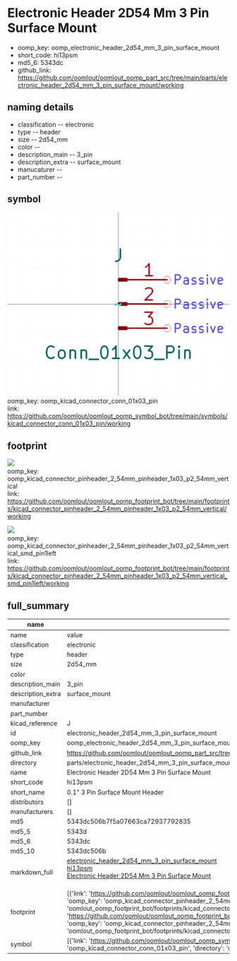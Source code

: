 # Electronic Header 2D54 Mm 3 Pin Surface Mount

  
* oomp_key: oomp_electronic_header_2d54_mm_3_pin_surface_mount 
* short_code: hi13psm
* md5_6: 5343dc  
* github_link: https://github.com/oomlout/oomlout_oomp_part_src/tree/main/parts/electronic_header_2d54_mm_3_pin_surface_mount/working  
## naming details
* classification -- electronic
* type -- header
* size -- 2d54_mm
* color -- 
* description_main -- 3_pin
* description_extra -- surface_mount
* manucaturer -- 
* part_number -- 



## symbol

![](symbol/0/working/working_600.png)  
oomp_key: oomp_kicad_connector_conn_01x03_pin  
link: https://github.com/oomlout/oomlout_oomp_symbol_bot/tree/main/symbols/kicad_connector_conn_01x03_pin/working  

## footprint

![](footprint/0/working/working_600.png)  
oomp_key: oomp_kicad_connector_pinheader_2_54mm_pinheader_1x03_p2_54mm_vertical  
link: https://github.com/oomlout/oomlout_oomp_footprint_bot/tree/main/footprints/kicad_connector_pinheader_2_54mm_pinheader_1x03_p2_54mm_vertical/working  

![](footprint/0/working/working_600.png)  
oomp_key: oomp_kicad_connector_pinheader_2_54mm_pinheader_1x03_p2_54mm_vertical_smd_pin1left  
link: https://github.com/oomlout/oomlout_oomp_footprint_bot/tree/main/footprints/kicad_connector_pinheader_2_54mm_pinheader_1x03_p2_54mm_vertical_smd_pin1left/working  

## full_summary
| name | value | 
| --- | --- | 
| name | value | 
| classification | electronic | 
| type | header | 
| size | 2d54_mm | 
| color |  | 
| description_main | 3_pin | 
| description_extra | surface_mount | 
| manufacturer |  | 
| part_number |  | 
| kicad_reference | J | 
| id | electronic_header_2d54_mm_3_pin_surface_mount | 
| oomp_key | oomp_electronic_header_2d54_mm_3_pin_surface_mount | 
| github_link | https://github.com/oomlout/oomlout_oomp_part_src/tree/main/parts/electronic_header_2d54_mm_3_pin_surface_mount/working | 
| directory | parts/electronic_header_2d54_mm_3_pin_surface_mount | 
| name | Electronic Header 2D54 Mm 3 Pin Surface Mount | 
| short_code | hi13psm | 
| short_name | 0.1" 3 Pin Surface Mount Header | 
| distributors | [] | 
| manufacturers | [] | 
| md5 | 5343dc506b7f5a07663ca72937792835 | 
| md5_5 | 5343d | 
| md5_6 | 5343dc | 
| md5_10 | 5343dc506b | 
| markdown_full | [electronic_header_2d54_mm_3_pin_surface_mount](https://github.com/oomlout/oomlout_oomp_part_src/tree/main/parts/electronic_header_2d54_mm_3_pin_surface_mount/working)<br>[hi13psm](https://github.com/oomlout/oomlout_oomp_part_src/tree/main/parts/electronic_header_2d54_mm_3_pin_surface_mount/working)<br>[Electronic Header 2D54 Mm 3 Pin Surface Mount](https://github.com/oomlout/oomlout_oomp_part_src/tree/main/parts/electronic_header_2d54_mm_3_pin_surface_mount/working)<br><br> | 
| footprint | [{'link': 'https://github.com/oomlout/oomlout_oomp_footprint_bot/tree/main/foootprntss/kicad_connector_pinheader_2_54mm_pinheader_1x03_p2_54mm_vertical', 'oomp_key': 'oomp_kicad_connector_pinheader_2_54mm_pinheader_1x03_p2_54mm_vertical', 'directory': 'oomlout_oomp_footprint_bot/footprints/kicad_connector_pinheader_2_54mm_pinheader_1x03_p2_54mm_vertical//working/working.kicad_mod'}, {'link': 'https://github.com/oomlout/oomlout_oomp_footprint_bot/tree/main/foootprntss/kicad_connector_pinheader_2_54mm_pinheader_1x03_p2_54mm_vertical_smd_pin1left', 'oomp_key': 'oomp_kicad_connector_pinheader_2_54mm_pinheader_1x03_p2_54mm_vertical_smd_pin1left', 'directory': 'oomlout_oomp_footprint_bot/footprints/kicad_connector_pinheader_2_54mm_pinheader_1x03_p2_54mm_vertical_smd_pin1left//working/working.kicad_mod'}] | 
| symbol | [{'link': 'https://github.com/oomlout/oomlout_oomp_symbol_bot/tree/main/symbols/kicad_connector_conn_01x03_pin', 'oomp_key': 'oomp_kicad_connector_conn_01x03_pin', 'directory': 'oomlout_oomp_symbol_bot/symbols/kicad_connector_conn_01x03_pin//working/working.kicad_sym'}] | 

